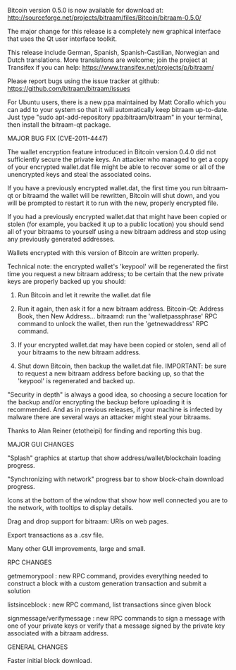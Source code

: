 Bitcoin version 0.5.0 is now available for download at:
http://sourceforge.net/projects/bitraam/files/Bitcoin/bitraam-0.5.0/

The major change for this release is a completely new graphical interface that uses the Qt user interface toolkit.

This release include German, Spanish, Spanish-Castilian, Norwegian and Dutch translations. More translations are welcome; join the project at Transifex if you can help:
https://www.transifex.net/projects/p/bitraam/

Please report bugs using the issue tracker at github:
https://github.com/bitraam/bitraam/issues

For Ubuntu users, there is a new ppa maintained by Matt Corallo which you can add to your system so that it will automatically keep bitraam up-to-date.  Just type "sudo apt-add-repository ppa:bitraam/bitraam" in your terminal, then install the bitraam-qt package.

MAJOR BUG FIX  (CVE-2011-4447)

The wallet encryption feature introduced in Bitcoin version 0.4.0 did not sufficiently secure the private keys. An attacker who
managed to get a copy of your encrypted wallet.dat file might be able to recover some or all of the unencrypted keys and steal the
associated coins.

If you have a previously encrypted wallet.dat, the first time you run bitraam-qt or bitraamd the wallet will be rewritten, Bitcoin will
shut down, and you will be prompted to restart it to run with the new, properly encrypted file.

If you had a previously encrypted wallet.dat that might have been copied or stolen (for example, you backed it up to a public
location) you should send all of your bitraams to yourself using a new bitraam address and stop using any previously generated addresses.

Wallets encrypted with this version of Bitcoin are written properly.

Technical note: the encrypted wallet's 'keypool' will be regenerated the first time you request a new bitraam address; to be certain that the
new private keys are properly backed up you should:

1. Run Bitcoin and let it rewrite the wallet.dat file

2. Run it again, then ask it for a new bitraam address.
Bitcoin-Qt: Address Book, then New Address...
bitraamd: run the 'walletpassphrase' RPC command to unlock the wallet,  then run the 'getnewaddress' RPC command.

3. If your encrypted wallet.dat may have been copied or stolen, send  all of your bitraams to the new bitraam address.

4. Shut down Bitcoin, then backup the wallet.dat file.
IMPORTANT: be sure to request a new bitraam address before backing up, so that the 'keypool' is regenerated and backed up.

"Security in depth" is always a good idea, so choosing a secure location for the backup and/or encrypting the backup before uploading it is recommended. And as in previous releases, if your machine is infected by malware there are several ways an attacker might steal your bitraams.

Thanks to Alan Reiner (etotheipi) for finding and reporting this bug.

MAJOR GUI CHANGES

"Splash" graphics at startup that show address/wallet/blockchain loading progress.

"Synchronizing with network" progress bar to show block-chain download progress.

Icons at the bottom of the window that show how well connected you are to the network, with tooltips to display details.

Drag and drop support for bitraam: URIs on web pages.

Export transactions as a .csv file.

Many other GUI improvements, large and small.

RPC CHANGES

getmemorypool : new RPC command, provides everything needed to construct a block with a custom generation transaction and submit a solution

listsinceblock : new RPC command, list transactions since given block

signmessage/verifymessage : new RPC commands to sign a message with one of your private keys or verify that a message signed by the private key associated with a bitraam address.

GENERAL CHANGES

Faster initial block download.
